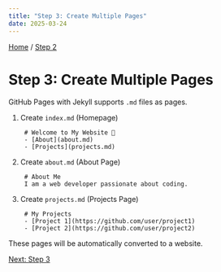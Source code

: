 ```yaml
---
title: "Step 3: Create Multiple Pages"
date: 2025-03-24
---
```


[Home](https://vatsalsaxena22.github.io/GitHub-Pages-with-Jekyll/) / [Step 2](https://vatsalsaxena22.github.io/GitHub-Pages-with-Jekyll/2025/03/24/step-2.html)

# Step 3:  Create Multiple Pages

GitHub Pages with Jekyll supports `.md` files as pages.

1. Create `index.md` (Homepage)
  
        # Welcome to My Website 🚀  
        - [About](about.md)  
        - [Projects](projects.md)
   
2. Create `about.md` (About Page)

        # About Me  
        I am a web developer passionate about coding.

3. Create `projects.md` (Projects Page)

        # My Projects
        - [Project 1](https://github.com/user/project1)
        - [Project 2](https://github.com/user/project2)

These pages will be automatically converted to a website.

[Next: Step 3](https://vatsalsaxena22.github.io/GitHub-Pages-with-Jekyll/2025/03/24/step-3.html)
